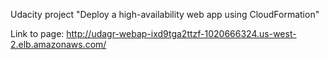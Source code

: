 Udacity project "Deploy a high-availability web app using CloudFormation"


Link to page: http://udagr-webap-ixd9tga2ttzf-1020666324.us-west-2.elb.amazonaws.com/